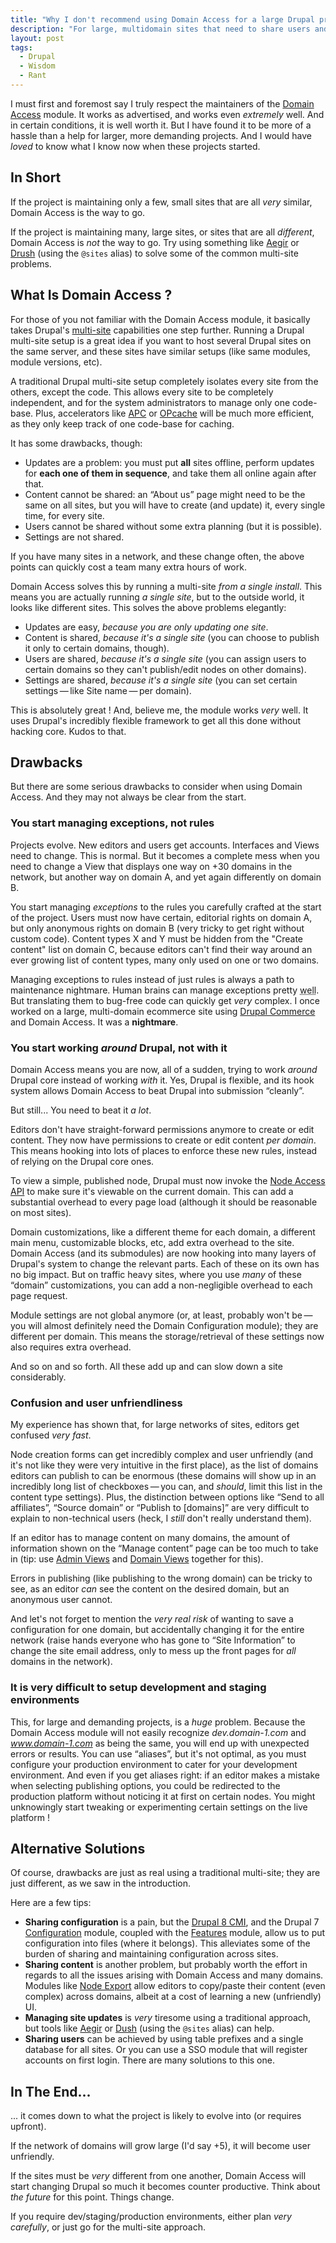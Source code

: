 ```yaml
---
title: "Why I don't recommend using Domain Access for a large Drupal project"
description: "For large, multidomain sites that need to share users and content, a common module to use is the Domain Access module. It has some serious drawbacks, though, and here's why."
layout: post
tags:
  - Drupal
  - Wisdom
  - Rant
---
```


I must first and foremost say I truly respect the maintainers of the [Domain Access](http://drupal.org/project/domain) module. It works as advertised, and works even *extremely* well. And in certain conditions, it is well worth it. But I have found it to be more of a hassle than a help for larger, more demanding projects. And I would have *loved* to know what I know now when these projects started.


## In Short

If the project is maintaining only a few, small sites that are all *very* similar, Domain Access is the way to go.

If the project is maintaining many, large sites, or sites that are all *different*, Domain Access is *not* the way to go. Try using something like [Aegir](http://www.aegirproject.org/) or [Drush](http://drush.ws/) (using the `@sites` alias) to solve some of the common multi-site problems.


## What Is Domain Access ?

For those of you not familiar with the Domain Access module, it basically takes Drupal's [multi-site](https://www.drupal.org/documentation/install/multi-site) capabilities one step further. Running a Drupal multi-site setup is a great idea if you want to host several Drupal sites on the same server, and these sites have similar setups (like same modules, module versions, etc).

A traditional Drupal multi-site setup completely isolates every site from the others, except the code. This allows every site to be completely independent, and for the system administrators to manage only one code-base. Plus, accelerators like [APC](http://php.net/manual/en/book.apc.php) or [OPcache](http://php.net/manual/en/book.opcache.php) will be much more efficient, as they only keep track of one code-base for caching.

It has some drawbacks, though:

* Updates are a problem: you must put **all** sites offline, perform updates for **each one of them in sequence**, and take them all online again after that.
* Content cannot be shared: an &ldquo;About us&rdquo; page might need to be the same on all sites, but you will have to create (and update) it, every single time, for every site.
* Users cannot be shared without some extra planning (but it is possible).
* Settings are not shared.

If you have many sites in a network, and these change often, the above points can quickly cost a team many extra hours of work.

Domain Access solves this by running a multi-site *from a single install*. This means you are actually running *a single site*, but to the outside world, it looks like different sites. This solves the above problems elegantly:

* Updates are easy, *because you are only updating one site*.
* Content is shared, *because it's a single site* (you can choose to publish it only to certain domains, though).
* Users are shared, *because it's a single site* (you can assign users to certain domains so they can't publish/edit nodes on other domains).
* Settings are shared, *because it's a single site* (you can set certain settings&thinsp;&mdash;&thinsp;like Site name&thinsp;&mdash;&thinsp;per domain).

This is absolutely great ! And, believe me, the module works *very* well. It uses Drupal's incredibly flexible framework to get all this done without hacking core. Kudos to that.


## Drawbacks

But there are some serious drawbacks to consider when using Domain Access. And they may not always be clear from the start.

### You start managing exceptions, not rules

Projects evolve. New editors and users get accounts. Interfaces and Views need to change. This is normal. But it becomes a complete mess when you need to change a View that displays one way on +30 domains in the network, but another way on domain A, and yet again differently on domain B.

You start managing *exceptions* to the rules you carefully crafted at the start of the project. Users must now have certain, editorial rights on domain A, but only anonymous rights on domain B (very tricky to get right without custom code). Content types X and Y must be hidden from the "Create content" list on domain C, because editors can't find their way around an ever growing list of content types, many only used on one or two domains.

Managing exceptions to rules instead of just rules is always a path to maintenance nightmare. Human brains can manage exceptions pretty <abbr title="Not !">well</abbr>. But translating them to bug-free code can quickly get *very* complex. I once worked on a large, multi-domain ecommerce site using [Drupal Commerce](https://drupalcommerce.org/) and Domain Access. It was a **nightmare**.


### You start working *around* Drupal, not with it

Domain Access means you are now, all of a sudden, trying to work *around* Drupal core instead of working *with* it. Yes, Drupal is flexible, and its hook system allows Domain Access to beat Drupal into submission &ldquo;cleanly&rdquo;.

But still... You need to beat it *a lot*.

Editors don't have straight-forward permissions anymore to create or edit content. They now have permissions to create or edit content *per domain*. This means hooking into lots of places to enforce these new rules, instead of relying on the Drupal core ones.

To view a simple, published node, Drupal must now invoke the [Node Access API](https://api.drupal.org/api/drupal/modules%21node%21node.module/group/node_access/7) to make sure it's viewable on the current domain. This can add a substantial overhead to every page load (although it should be reasonable on most sites).

Domain customizations, like a different theme for each domain, a different main menu, customizable blocks, etc, add extra overhead to the site. Domain Access (and its submodules) are now hooking into many layers of Drupal's system to change the relevant parts. Each of these on its own has no big impact. But on traffic heavy sites, where you use *many* of these &ldquo;domain&rdquo; customizations, you can add a non-negligible overhead to each page request.

Module settings are not global anymore (or, at least, probably won't be&thinsp;&mdash;&thinsp;you will almost definitely need the Domain Configuration module); they are different per domain. This means the storage/retrieval of these settings now also requires extra overhead.

And so on and so forth. All these add up and can slow down a site considerably.


### Confusion and user unfriendliness

My experience has shown that, for large networks of sites, editors get confused *very fast*.

Node creation forms can get incredibly complex and user unfriendly (and it's not like they were very intuitive in the first place), as the list of domains editors can publish to can be enormous (these domains will show up in an incredibly long list of checkboxes&thinsp;&mdash;&thinsp;you can, and *should*, limit this list in the content type settings). Plus, the distinction between options like &ldquo;Send to all affiliates&rdquo;, &ldquo;Source domain&rdquo; or &ldquo;Publish to [domains]&rdquo; are very difficult to explain to non-technical users (heck, I *still* don't really understand them).

If an editor has to manage content on many domains, the amount of information shown on the &ldquo;Manage content&rdquo; page can be too much to take in (tip: use [Admin Views](https://www.drupal.org/project/admin_views) and [Domain Views](https://www.drupal.org/project/domain_views) together for this).

Errors in publishing (like publishing to the wrong domain) can be tricky to see, as an editor *can* see the content on the desired domain, but an anonymous user cannot.

And let's not forget to mention the *very real risk* of wanting to save a configuration for one domain, but accidentally changing it for the entire network (raise hands everyone who has gone to &ldquo;Site Information&rdquo; to change the site email address, only to mess up the front pages for *all* domains in the network).


### It is very difficult to setup development and staging environments

This, for large and demanding projects, is a *huge* problem. Because the Domain Access module will not easily recognize *dev.domain-1.com* and *www.domain-1.com* as being the same, you will end up with unexpected errors or results. You can use &ldquo;aliases&rdquo;, but it's not optimal, as you must configure your production environment to cater for your development environment. And even if you get aliases right: if an editor makes a mistake when selecting publishing options, you could be redirected to the production platform without noticing it at first on certain nodes. You might unknowingly start tweaking or experimenting certain settings on the live platform !


## Alternative Solutions

Of course, drawbacks are just as real using a traditional multi-site; they are just different, as we saw in the introduction.

Here are a few tips:

* **Sharing configuration** is a pain, but the [Drupal 8 CMI](https://groups.drupal.org/build-systems-change-management/cmi), and the Drupal 7 [Configuration](https://www.drupal.org/project/configuration) module, coupled with the [Features](https://www.drupal.org/project/features) module, allow us to put configuration into files (where it belongs). This alleviates some of the burden of sharing and maintaining configuration across sites.
* **Sharing content** is another problem, but probably worth the effort in regards to all the issues arising with Domain Access and many domains. Modules like [Node Export](https://www.drupal.org/project/node_export) allow editors to copy/paste their content (even complex) across domains, albeit at a cost of learning a new (unfriendly) UI.
* **Managing site updates** is *very* tiresome using a traditional approach, but tools like [Aegir](http://www.aegirproject.org/) or [Dush](http://drush.ws/) (using the `@sites` alias) can help.
* **Sharing users** can be achieved by using table prefixes and a single database for all sites. Or you can use a SSO module that will register accounts on first login. There are many solutions to this one.

## In The End...

... it comes down to what the project is likely to evolve into (or requires upfront).

If the network of domains will grow large (I'd say +5), it will become user unfriendly.

If the sites must be *very* different from one another, Domain Access will start changing Drupal so much it becomes counter productive. Think about *the future* for this point. Things change.

If you require dev/staging/production environments, either plan *very carefully*, or just go for the multi-site approach.
